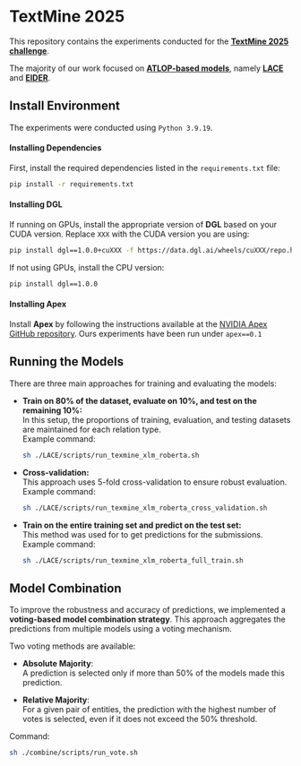 # TextMine 2025 

This repository contains the experiments conducted for the **[TextMine 2025 challenge](https://www.kaggle.com/competitions/defi-text-mine-2025/)**. 


The majority of our work focused on **[ATLOP-based models](https://github.com/wzhouad/ATLOP/tree/main)**, namely **[LACE](https://github.com/LUMIA-Group/LACE/tree/main)** and **[EIDER](https://github.com/yiqingxyq/Eider/tree/main)**. 


## Install Environment

The experiments were conducted using `Python 3.9.19`.

#### Installing Dependencies
First, install the required dependencies listed in the `requirements.txt` file:
```bash
pip install -r requirements.txt
```

#### Installing DGL
If running on GPUs, install the appropriate version of **DGL** based on your CUDA version. Replace `XXX` with the CUDA version you are using:
```bash
pip install dgl==1.0.0+cuXXX -f https://data.dgl.ai/wheels/cuXXX/repo.html
```

If not using GPUs, install the CPU version:
```bash
pip install dgl==1.0.0
```

#### Installing Apex
Install **Apex** by following the instructions available at the [NVIDIA Apex GitHub repository](https://github.com/NVIDIA/apex). Ours experiments have been run under `apex==0.1`


## Running the Models

There are three main approaches for training and evaluating the models:

- **Train on 80% of the dataset, evaluate on 10%, and test on the remaining 10%:**   
   In this setup, the proportions of training, evaluation, and testing datasets are maintained for each relation type.  
   Example command:
   ```bash
   sh ./LACE/scripts/run_texmine_xlm_roberta.sh
   ```

- **Cross-validation:**   
   This approach uses 5-fold cross-validation to ensure robust evaluation.   
   Example command:
   ```bash
   sh ./LACE/scripts/run_texmine_xlm_roberta_cross_validation.sh
   ```

- **Train on the entire training set and predict on the test set:**   
   This method was used for to get predictions for the submissions.   
   Example command:
   ```bash
   sh ./LACE/scripts/run_texmine_xlm_roberta_full_train.sh
   ```


## Model Combination

To improve the robustness and accuracy of predictions, we implemented a **voting-based model combination strategy**. This approach aggregates the predictions from multiple models using a voting mechanism.

Two voting methods are available:

- **Absolute Majority**:   
A prediction is selected only if more than 50% of the models made this prediction.

- **Relative Majority**:  
For a given pair of entities, the prediction with the highest number of votes is selected, even if it does not exceed the 50% threshold.


Command: 
   ```bash
   sh ./combine/scripts/run_vote.sh
   ```